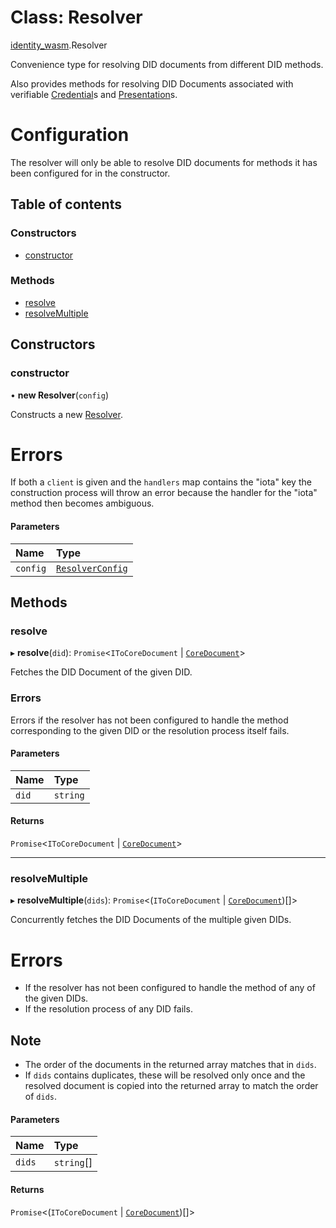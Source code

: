 # Class: Resolver

[identity\_wasm](../modules/identity_wasm.md).Resolver

Convenience type for resolving DID documents from different DID methods.   
 
Also provides methods for resolving DID Documents associated with
verifiable [Credential](identity_wasm.Credential.md)s and [Presentation](identity_wasm.Presentation.md)s.

# Configuration

The resolver will only be able to resolve DID documents for methods it has been configured for in the constructor.

## Table of contents

### Constructors

- [constructor](identity_wasm.Resolver.md#constructor)

### Methods

- [resolve](identity_wasm.Resolver.md#resolve)
- [resolveMultiple](identity_wasm.Resolver.md#resolvemultiple)

## Constructors

### constructor

• **new Resolver**(`config`)

Constructs a new [Resolver](identity_wasm.Resolver.md).

# Errors
If both a `client` is given and the `handlers` map contains the "iota" key the construction process
will throw an error because the handler for the "iota" method then becomes ambiguous.

#### Parameters

| Name | Type |
| :------ | :------ |
| `config` | [`ResolverConfig`](../modules/identity_wasm.md#resolverconfig) |

## Methods

### resolve

▸ **resolve**(`did`): `Promise`\<`IToCoreDocument` \| [`CoreDocument`](identity_wasm.CoreDocument.md)\>

Fetches the DID Document of the given DID.

### Errors

Errors if the resolver has not been configured to handle the method
corresponding to the given DID or the resolution process itself fails.

#### Parameters

| Name | Type |
| :------ | :------ |
| `did` | `string` |

#### Returns

`Promise`\<`IToCoreDocument` \| [`CoreDocument`](identity_wasm.CoreDocument.md)\>

___

### resolveMultiple

▸ **resolveMultiple**(`dids`): `Promise`\<(`IToCoreDocument` \| [`CoreDocument`](identity_wasm.CoreDocument.md))[]\>

Concurrently fetches the DID Documents of the multiple given DIDs.

# Errors
* If the resolver has not been configured to handle the method of any of the given DIDs.
* If the resolution process of any DID fails.

## Note
* The order of the documents in the returned array matches that in `dids`.
* If `dids` contains duplicates, these will be resolved only once and the resolved document
is copied into the returned array to match the order of `dids`.

#### Parameters

| Name | Type |
| :------ | :------ |
| `dids` | `string`[] |

#### Returns

`Promise`\<(`IToCoreDocument` \| [`CoreDocument`](identity_wasm.CoreDocument.md))[]\>
